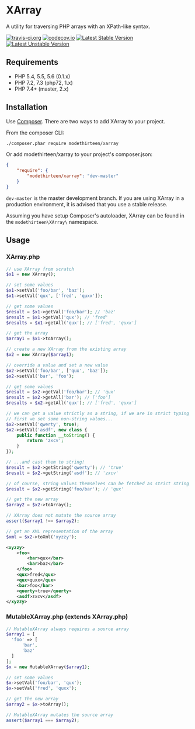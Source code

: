 # XArray

A utility for traversing PHP arrays with an XPath-like syntax.

[![travis-ci.org](https://travis-ci.org/modethirteen/XArray.svg?branch=master)](https://travis-ci.org/modethirteen/XArray)
[![codecov.io](https://codecov.io/github/modethirteen/XArray/coverage.svg?branch=master)](https://codecov.io/github/modethirteen/XArray?branch=master)
[![Latest Stable Version](https://poser.pugx.org/modethirteen/xarray/version.svg)](https://packagist.org/packages/modethirteen/xarray)
[![Latest Unstable Version](https://poser.pugx.org/modethirteen/xarray/v/unstable)](https://packagist.org/packages/modethirteen/xarray)

## Requirements

* PHP 5.4, 5.5, 5.6 (0.1.x)
* PHP 7.2, 7.3 (php72, 1.x)
* PHP 7.4+ (master, 2.x)

## Installation

Use [Composer](https://getcomposer.org/). There are two ways to add XArray to your project.

From the composer CLI:

```sh
./composer.phar require modethirteen/xarray
```

Or add modethirteen/xarray to your project's composer.json:

```json
{
    "require": {
        "modethirteen/xarray": "dev-master"
    }
}
```

`dev-master` is the master development branch. If you are using XArray in a production environment, it is advised that you use a stable release.

Assuming you have setup Composer's autoloader, XArray can be found in the `modethirteen\XArray\` namespace.

## Usage

### XArray.php

```php
// use XArray from scratch
$x1 = new XArray();

// set some values
$x1->setVal('foo/bar', 'baz');
$x1->setVal('qux', ['fred', 'quxx']);

// get some values
$result = $x1->getVal('foo/bar'); // 'baz'
$result = $x1->getVal('qux'); // 'fred'
$results = $x1->getAll('qux'); // ['fred', 'quxx']

// get the array
$array1 = $x1->toArray();

// create a new XArray from the existing array
$x2 = new XArray($array1);

// override a value and set a new value
$x2->setVal('foo/bar', ['qux', 'baz']);
$x2->setVal('bar', 'foo');

// get some values
$result = $x2->getVal('foo/bar'); // 'qux'
$result = $x2->getAll('bar'); // ['foo']
$results = $x2->getAll('qux'); // ['fred', 'quxx']

// we can get a value strictly as a string, if we are in strict typing mode!
// first we set some non-string values...
$x2->setVal('qwerty', true);
$x2->setVal('asdf', new class {
    public function __toString() {
        return 'zxcv';
    }
});

// ...and cast them to string!
$result = $x2->getString('qwerty'); // 'true'
$result = $x2->getString('asdf'); // 'zxcv'

// of course, string values themselves can be fetched as strict string types
$result = $x2->getString('foo/bar'); // 'qux'

// get the new array
$array2 = $x2->toArray();

// XArray does not mutate the source array
assert($array1 !== $array2);

// get an XML representation of the array
$xml = $x2->toXml('xyzzy');
```

```xml
<xyzzy>
    <foo>
        <bar>qux</bar>
        <bar>baz</bar>
    </foo>
    <qux>fred</qux>
    <qux>quxx</qux>
    <bar>foo</bar>
    <querty>true</querty>
    <asdf>zxcv</asdf>
</xyzzy>
```

### MutableXArray.php (extends XArray.php)

```php
// MutableXArray always requires a source array
$array1 = [
  'foo' => [
      'bar',
      'baz'
  ]
];
$x = new MutableXArray($array1);

// set some values
$x->setVal('foo/bar', 'qux');
$x->setVal('fred', 'quxx');

// get the new array
$array2 = $x->toArray();

// MutableXArray mutates the source array
assert($array1 === $array2);
```
